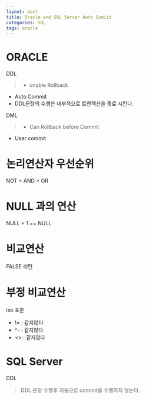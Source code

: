 ```yaml
---
layout: post
title: Oracle and SQL Server Auto Comiit
categories: SQL
tags: oracle
---
```

# ORACLE
DDL
> - unable Rollback
- Auto Commit
- DDL문장의 수행은 내부적으로 트랜젝션을 종료 시킨다.

DML
> - Can Rollback before Commit
- User commit

# 논리연산자 우선순위
NOT > AND > OR


# NULL 과의 연산

NULL + 1 == NULL

#  비교연산
FALSE 리턴
 
# 부정 비교연산
iso 표준

- != : 같지않다
- ^- : 같지않다
- <> : 같지않다

# SQL Server
DDL
> DDL 문장 수행후 자동으로 commit을 수행하지 않는다.
